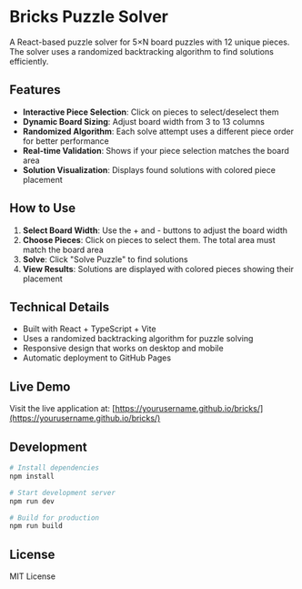 # Bricks Puzzle Solver

A React-based puzzle solver for 5×N board puzzles with 12 unique pieces. The solver uses a randomized backtracking algorithm to find solutions efficiently.

## Features

- **Interactive Piece Selection**: Click on pieces to select/deselect them
- **Dynamic Board Sizing**: Adjust board width from 3 to 13 columns
- **Randomized Algorithm**: Each solve attempt uses a different piece order for better performance
- **Real-time Validation**: Shows if your piece selection matches the board area
- **Solution Visualization**: Displays found solutions with colored piece placement

## How to Use

1. **Select Board Width**: Use the + and - buttons to adjust the board width
2. **Choose Pieces**: Click on pieces to select them. The total area must match the board area
3. **Solve**: Click "Solve Puzzle" to find solutions
4. **View Results**: Solutions are displayed with colored pieces showing their placement

## Technical Details

- Built with React + TypeScript + Vite
- Uses a randomized backtracking algorithm for puzzle solving
- Responsive design that works on desktop and mobile
- Automatic deployment to GitHub Pages

## Live Demo

Visit the live application at: [https://yourusername.github.io/bricks/](https://yourusername.github.io/bricks/)

## Development

```bash
# Install dependencies
npm install

# Start development server
npm run dev

# Build for production
npm run build
```

## License

MIT License
